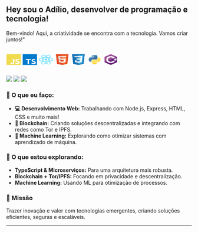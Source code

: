 ## Hey sou o Adílio, desenvolver de programação e tecnologia!

Bem-vindo! Aqui, a criatividade se encontra com a tecnologia. Vamos criar juntos!"

<div style="display: inline_block"><br>
  <img align="center" alt="Rafa-Js" height="30" width="40" src="https://raw.githubusercontent.com/devicons/devicon/master/icons/javascript/javascript-plain.svg">
  <img align="center" alt="Rafa-Ts" height="30" width="40" src="https://raw.githubusercontent.com/devicons/devicon/master/icons/typescript/typescript-plain.svg">
  <img align="center" alt="Rafa-React" height="30" width="40" src="https://raw.githubusercontent.com/devicons/devicon/master/icons/react/react-original.svg">
  <img align="center" alt="Rafa-HTML" height="30" width="40" src="https://raw.githubusercontent.com/devicons/devicon/master/icons/html5/html5-original.svg">
  <img align="center" alt="Rafa-CSS" height="30" width="40" src="https://raw.githubusercontent.com/devicons/devicon/master/icons/css3/css3-original.svg">
  <img align="center" alt="Rafa-Python" height="30" width="40" src="https://raw.githubusercontent.com/devicons/devicon/master/icons/python/python-original.svg">
  <img align="center" alt="Rafa-Csharp" height="30" width="40" src="https://raw.githubusercontent.com/devicons/devicon/master/icons/csharp/csharp-original.svg">
</div>
  
  ##
 
<div> 
  <a href="https://www.instagram.com/adilio.dossantos.73?igsh=emZobzVlbXVnbmFm" target="_blank"><img src="https://img.shields.io/badge/-Instagram-%23E4405F?style=for-the-badge&logo=instagram&logoColor=white" target="_blank"></a>
  <a href = "mailto:contatorafaballerini@gmail.com"><img src="https://img.shields.io/badge/-Gmail-%23333?style=for-the-badge&logo=gmail&logoColor=white" target="_blank"></a>
  <a href="kedin.com/in/adilio-santos-9048b8220/" target="_blank"><img src="https://img.shields.io/badge/-LinkedIn-%230077B5?style=for-the-badge&logo=linkedin&logoColor=white" target="_blank"></a> 
  
</div>

### 🚀 O que eu faço:
- **💻 Desenvolvimento Web:** Trabalhando com Node.js, Express, HTML, CSS e muito mais!
- **🔗 Blockchain:** Criando soluções descentralizadas e integrando com redes como Tor e IPFS.
- **🤖 Machine Learning:** Explorando como otimizar sistemas com aprendizado de máquina.

### 🌱 O que estou explorando:
- **TypeScript & Microserviços:** Para uma arquitetura mais robusta.
- **Blockchain + Tor/IPFS:** Focando em privacidade e descentralização.
- **Machine Learning:** Usando ML para otimização de processos.

### 🎯 Missão
Trazer inovação e valor com tecnologias emergentes, criando soluções eficientes, seguras e escaláveis.

---
